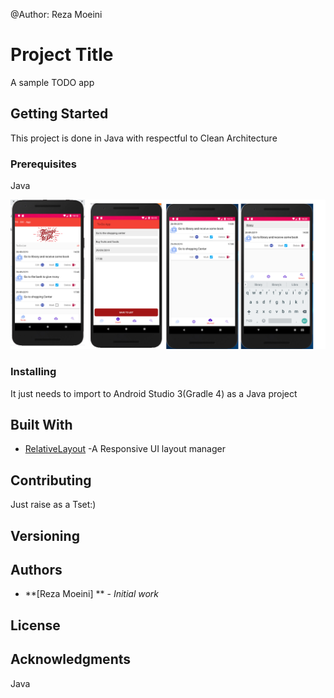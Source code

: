 @Author: Reza Moeini

# Project Title

A sample TODO app

## Getting Started

This project is done in Java with respectful to Clean Architecture

### Prerequisites

Java


![Main Screen](https://github.com/reza575/To-Do-Project/blob/master/screenshots/To-Do-App.png)




### Installing

It just needs to import to Android Studio 3(Gradle 4) as a Java project

## Built With

* [RelativeLayout](https://developer.android.com/training/Relative-layout/index.html) -A Responsive UI layout manager

## Contributing

Just raise as a Tset:)

## Versioning


## Authors

* **[Reza Moeini] ** - *Initial work* 


## License


## Acknowledgments
Java
